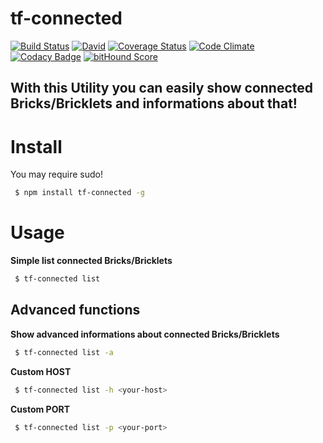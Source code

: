 # tf-connected
[![Build Status](https://travis-ci.org/fscherwi/tf-connected.svg)](https://travis-ci.org/fscherwi/tf-connected)  [![David](https://david-dm.org/fscherwi/tf-connected.svg)](https://david-dm.org/fscherwi/tf-connected) [![Coverage Status](https://coveralls.io/repos/fscherwi/tf-connected/badge.svg?service=github)](https://coveralls.io/github/fscherwi/tf-connected) [![Code Climate](https://codeclimate.com/github/fscherwi/tf-connected/badges/gpa.svg)](https://codeclimate.com/github/fscherwi/tf-connected) [![Codacy Badge](https://www.codacy.com/project/badge/7d34af447e234a57ae8b3daf348c02f5)](https://www.codacy.com/app/fscherwi/tf-connected) [![bitHound Score](https://www.bithound.io/github/fscherwi/tf-connected/badges/score.svg)](https://www.bithound.io/github/fscherwi/tf-connected)

## With this Utility you can  easily show connected Bricks/Bricklets and informations about that!
# Install
You may require sudo!

```sh
 $ npm install tf-connected -g
```

# Usage
**Simple list connected Bricks/Bricklets**

```sh
 $ tf-connected list
```

## Advanced functions
**Show advanced informations about connected Bricks/Bricklets**

```sh
 $ tf-connected list -a
```

**Custom HOST**

```sh
 $ tf-connected list -h <your-host>
```

**Custom PORT**

```sh
 $ tf-connected list -p <your-port>
```
